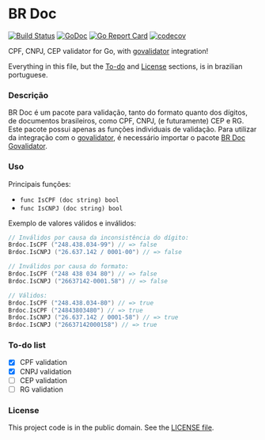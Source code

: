 # BR Doc

[![Build Status](https://travis-ci.org/Nhanderu/brdoc.svg?branch=master)][tag1]
[![GoDoc](https://godoc.org/github.com/Nhanderu/brdoc?status.png)][tag2]
[![Go Report Card](https://goreportcard.com/badge/github.com/Nhanderu/brdoc)][tag3]
[![codecov](https://codecov.io/gh/Nhanderu/brdoc/branch/master/graph/badge.svg)][tag4]

CPF, CNPJ, CEP validator for Go, with [govalidator][1] integration!

Everything in this file, but the [To-do](#to-do-list) and [License](#license) sections, is in brazilian portuguese.

### Descrição

BR Doc é um pacote para validação, tanto do formato quanto dos dígitos, de documentos brasileiros, como CPF, CNPJ, (e futuramente) CEP e RG. Este pacote possui apenas as funções individuais de validação. Para utilizar da integração com o [govalidator][1], é necessário importar o pacote [BR Doc Govalidator][2].

### Uso

Principais funções:

- `func IsCPF (doc string) bool`
- `func IsCNPJ (doc string) bool`

Exemplo de valores válidos e inválidos:

```go
// Inválidos por causa da inconsistência do dígito:
Brdoc.IsCPF ("248.438.034-99") // => false
Brdoc.IsCNPJ ("26.637.142 / 0001-00") // => false

// Inválidos por causa do formato:
Brdoc.IsCPF ("248 438 034 80") // => false
Brdoc.IsCNPJ ("26637142-0001.58") // => false

// Válidos:
Brdoc.IsCPF ("248.438.034-80") // => true
Brdoc.IsCPF ("24843803480") // => true
Brdoc.IsCNPJ ("26.637.142 / 0001-58") // => true
Brdoc.IsCNPJ ("26637142000158") // => true
```

### To-do list

- [x] CPF validation
- [x] CNPJ validation
- [ ] CEP validation
- [ ] RG validation

### License

This project code is in the public domain. See the [LICENSE file][3].

[1]: https://github.com/asaskevich/govalidator
[2]: https://github.com/Nhanderu/brdoc/govalidator
[3]: https://github.com/Nhanderu/brdoc/blob/master/LICENSE

[tag1]: https://travis-ci.org/Nhanderu/brdoc
[tag2]: (https://godoc.org/github.com/Nhanderu/brdoc)
[tag3]: (https://goreportcard.com/report/github.com/Nhanderu/brdoc)
[tag4]: (https://codecov.io/gh/Nhanderu/brdoc)